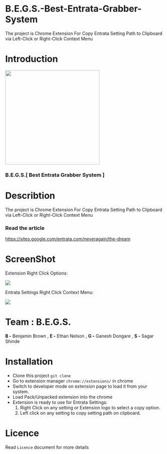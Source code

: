 # B.E.G.S.-Best-Entrata-Grabber-System
The project is Chrome Extension For Copy Entrata Setting Path to Clipboard via Left-Click or Right-Click Context Menu

# Introduction

<img src="https://medialibrarycf.entrata.com/10975/MLv3/2023/02/16/025025/63edfc61c86be969.png" style='width:300px'>

### B.E.G.S.[ Best Entrata Grabber System ]

# Describtion
 
The project is Chrome Extension For Copy Entrata Setting Path to Clipboard via Left-Click or Right-Click Context Menu

### Read the article
https://sites.google.com/entrata.com/neveragain/the-dream

# ScreenShot
Extension Right Click Options:

<img src="https://medialibrarycf.entrata.com/10975/MLv3/2023/02/16/073535/63eee7f79a36d585.png">

Entrata Settings Right Click Context Menu:

<img src="https://medialibrarycf.entrata.com/10975/MLv3/2023/02/16/073536/63eee7f81000f456.png">

# Team : B.E.G.S.
 **B -** Benjamin Brown ,
 **E -** Ethan Nelson ,
 **G -** Ganesh Dongare ,
 **S -** Sagar Shinde 
 
# Installation

- Clone this project `git clone`
- Go to extension manager `chrome://extensions/` in chrome
- Switch to developer mode on extension page to load it from your system.
- Load Pack/Unpacked extension into the chrome
- Extension is ready to use for Entrata Settings:
	1. Right Click on any setting or Extension logo to select a copy option. 
	2. Left click on any setting to copy setting path on clipboard.

# Licence

Read `Licence` document for more details
